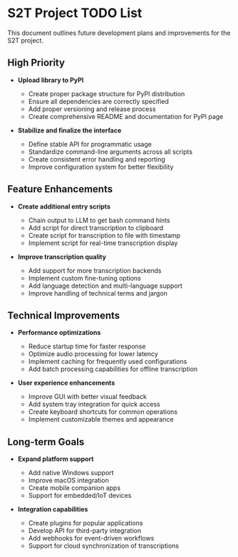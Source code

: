 # S2T Project TODO List

This document outlines future development plans and improvements for the S2T project.

## High Priority

- **Upload library to PyPI**
  - Create proper package structure for PyPI distribution
  - Ensure all dependencies are correctly specified
  - Add proper versioning and release process
  - Create comprehensive README and documentation for PyPI page

- **Stabilize and finalize the interface**
  - Define stable API for programmatic usage
  - Standardize command-line arguments across all scripts
  - Create consistent error handling and reporting
  - Improve configuration system for better flexibility

## Feature Enhancements

- **Create additional entry scripts**
  - Chain output to LLM to get bash command hints
  - Add script for direct transcription to clipboard
  - Create script for transcription to file with timestamp
  - Implement script for real-time transcription display

- **Improve transcription quality**
  - Add support for more transcription backends
  - Implement custom fine-tuning options
  - Add language detection and multi-language support
  - Improve handling of technical terms and jargon

## Technical Improvements

- **Performance optimizations**
  - Reduce startup time for faster response
  - Optimize audio processing for lower latency
  - Implement caching for frequently used configurations
  - Add batch processing capabilities for offline transcription

- **User experience enhancements**
  - Improve GUI with better visual feedback
  - Add system tray integration for quick access
  - Create keyboard shortcuts for common operations
  - Implement customizable themes and appearance

## Long-term Goals

- **Expand platform support**
  - Add native Windows support
  - Improve macOS integration
  - Create mobile companion apps
  - Support for embedded/IoT devices

- **Integration capabilities**
  - Create plugins for popular applications
  - Develop API for third-party integration
  - Add webhooks for event-driven workflows
  - Support for cloud synchronization of transcriptions

